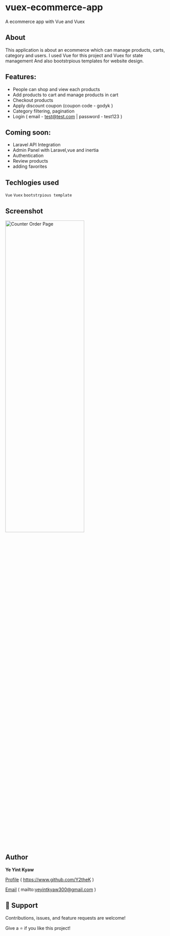 
# vuex-ecommerce-app
A ecommerce app with Vue and Vuex

## About
This application is about an ecommerce which can manage products, carts, category and users.
I used Vue for this project and Vuex for state management And also bootstrpious templates for website design. 

## Features:
- People can shop and view each products
- Add products to cart and manage products in cart
- Checkout products
- Apply discount coupon (coupon code - godyk )
- Category filtering, pagination
- Login ( email - test@test.com | 
password - test123 )

## Coming soon:
- Laravel API Integration
- Admin Panel with Laravel,vue and inertia
- Authentication
- Review products
- adding favorites

## Techlogies used
`Vue` `Vuex` `bootstrpious template`

## Screenshot
<img src="https://github.com/Y2theK/y2k/blob/master/images/vuex-ecomm.jpg" width=70% height=50% alt= "Counter Order Page">

## Author
**Ye Yint Kyaw**

[Profile](https://www.github.com/Y2theK) ( https://www.github.com/Y2theK )

[Email](mailto:yeyintkyaw300@gmail.com?subject=Hi "Hi!") ( mailto:yeyintkyaw300@gmail.com )

## 🤝 Support

Contributions, issues, and feature requests are welcome!

Give a ⭐️ if you like this project!

